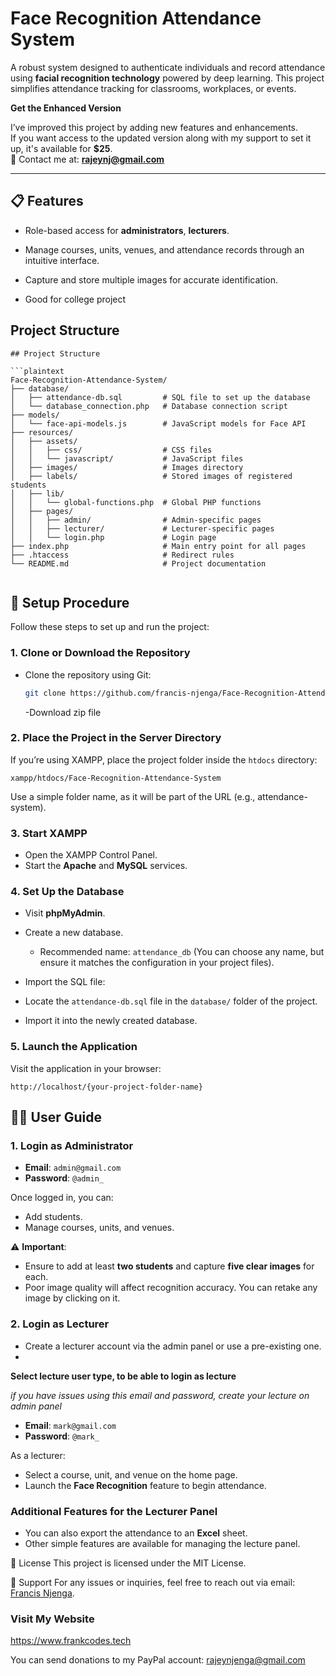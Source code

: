 ﻿# **Face Recognition Attendance System**

A robust system designed to authenticate individuals and record attendance using **facial recognition technology** powered by deep learning. This project simplifies attendance tracking for classrooms, workplaces, or events.


**Get the Enhanced Version**

I’ve improved this project by adding new features and enhancements.  
If you want access to the updated version along with my support to set it up, it's available for **$25**.  
📧 Contact me at: **rajeynj@gmail.com**

---

## **📋 Features**

- Role-based access for **administrators**, **lecturers**.
- Manage courses, units, venues, and attendance records through an intuitive interface.
- Capture and store multiple images for accurate identification.

- Good for college project

## Project Structure

````
## Project Structure

```plaintext
Face-Recognition-Attendance-System/
├── database/
│   ├── attendance-db.sql         # SQL file to set up the database
│   └── database_connection.php   # Database connection script
├── models/
│   └── face-api-models.js        # JavaScript models for Face API
├── resources/
│   ├── assets/
│   │   ├── css/                  # CSS files
│   │   └── javascript/           # JavaScript files
│   ├── images/                   # Images directory
│   ├── labels/                   # Stored images of registered students
│   ├── lib/
│   │   └── global-functions.php  # Global PHP functions
│   ├── pages/
│   │   ├── admin/                # Admin-specific pages
│   │   ├── lecturer/             # Lecturer-specific pages
│   │   └── login.php             # Login page
├── index.php                     # Main entry point for all pages
├── .htaccess                     # Redirect rules
└── README.md                     # Project documentation


````

## **🚀 Setup Procedure**

Follow these steps to set up and run the project:

### **1. Clone or Download the Repository**

- Clone the repository using Git:
  ```bash
  git clone https://github.com/francis-njenga/Face-Recognition-Attendance-System.git
  ```
  -Download zip file

### **2. Place the Project in the Server Directory**

If you’re using XAMPP, place the project folder inside the `htdocs` directory:

```plaintext
xampp/htdocs/Face-Recognition-Attendance-System
```

Use a simple folder name, as it will be part of the URL (e.g., attendance-system).

### **3. Start XAMPP**

- Open the XAMPP Control Panel.
- Start the **Apache** and **MySQL** services.

### **4. Set Up the Database**

- Visit **phpMyAdmin**.
- Create a new database.

  - Recommended name: `attendance_db` (You can choose any name, but ensure it matches the configuration in your project files).

- Import the SQL file:
- Locate the `attendance-db.sql` file in the `database/` folder of the project.
- Import it into the newly created database.

### **5. Launch the Application**

Visit the application in your browser:

```plaintext
http://localhost/{your-project-folder-name}
```

## 🧑‍💻 User Guide

### 1. Login as Administrator

- **Email**: `admin@gmail.com`
- **Password**: `@admin_`

Once logged in, you can:

- Add students.
- Manage courses, units, and venues.

⚠️ **Important**:

- Ensure to add at least **two students** and capture **five clear images** for each.
- Poor image quality will affect recognition accuracy. You can retake any image by clicking on it.

### 2. Login as Lecturer

- Create a lecturer account via the admin panel or use a pre-existing one.
- 
**Select lecture user type, to be able to login as lecture**

  *if you have issues using this email and password, create your lecture on admin panel*

- **Email**: `mark@gmail.com`
- **Password**: `@mark_`

As a lecturer:

- Select a course, unit, and venue on the home page.
- Launch the **Face Recognition** feature to begin attendance.

### Additional Features for the Lecturer Panel

- You can also export the attendance to an **Excel** sheet.
- Other simple features are available for managing the lecture panel.

📜 License
This project is licensed under the MIT License.

📧 Support
For any issues or inquiries, feel free to reach out via email: [Francis Njenga](mailto:rajeynj@gmail.com).

### Visit My Website

https://www.frankcodes.tech

You can send donations to my PayPal account: rajeynjenga@gmail.com
